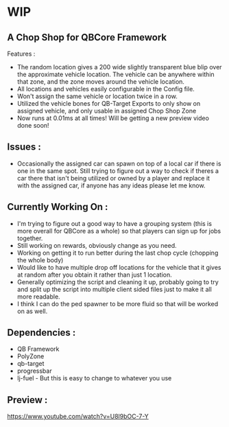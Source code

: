 # WIP

## A Chop Shop for QBCore Framework
Features :
- The random location gives a 200 wide slightly transparent blue blip over the approximate vehicle location.  The vehicle can be anywhere within that zone, and the zone moves around the vehicle location.
- All locations and vehicles easily configurable in the Config file.
- Won't assign the same vehicle or location twice in a row.
- Utilized the vehicle bones for QB-Target Exports to only show on assigned vehicle, and only usable in assigned Chop Shop Zone
- Now runs at 0.01ms at all times! Will be getting a new preview video done soon!

## Issues :
- Occasionally the assigned car can spawn on top of a local car if there is one in the same spot.  Still trying to figure out a way to check if theres a car there that isn't being utilized or owned by a player and replace it with the assigned car, if anyone has any ideas please let me know.
## Currently Working On :
- I'm trying to figure out a good way to have a grouping system (this is more overall for QBCore as a whole) so that players can sign up for jobs together.
- Still working on rewards, obviously change as you need.
- Working on getting it to run better during the last chop cycle (chopping the whole body)
- Would like to have multiple drop off locations for the vehicle that it gives at random after you obtain it rather than just 1 location.
- Generally optimizing the script and cleaning it up, probably going to try and split up the script into  multiple client sided files just to make it all more readable.
- I think I can do the ped spawner to be more fluid so that will be worked on as well.

## Dependencies :
- QB Framework
- PolyZone
- qb-target
- progressbar
- lj-fuel - But this is easy to change to whatever you use

## Preview :
https://www.youtube.com/watch?v=U8l9bOC-7-Y
